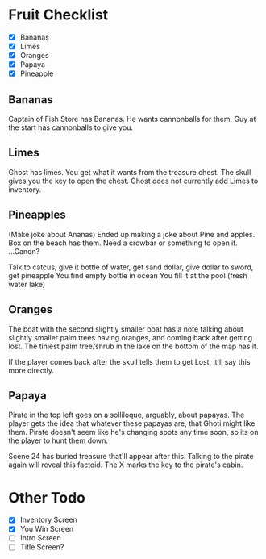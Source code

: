 # Fruit Checklist

- [X] Bananas
- [X] Limes
- [X] Oranges
- [X] Papaya
- [X] Pineapple 

## Bananas

Captain of Fish Store has Bananas. He wants cannonballs for them. Guy at the start has cannonballs to give you.

## Limes

Ghost has limes. You get what it wants from the treasure chest. The skull gives you the key to open the chest.
Ghost does not currently add Limes to inventory.

## Pineapples

(Make joke about Ananas) 
Ended up making a joke about Pine and apples. Box on the beach has them. Need a crowbar or something to open it. ...Canon?

Talk to catcus, give it bottle of water, get sand dollar, give dollar to sword, get pineapple
You find empty bottle in ocean
You fill it at the pool (fresh water lake)

## Oranges

The boat with the second slightly smaller boat has a note talking about slightly smaller palm trees having oranges, and coming back after getting lost. The tiniest palm tree/shrub in the lake on the bottom of the map has it. 

If the player comes back after the skull tells them to get Lost, it'll say this more directly.

## Papaya

Pirate in the top left goes on a solliloque, arguably, about papayas. The player gets the idea that whatever these papayas are, that Ghoti might like them. Pirate doesn't seem like he's changing spots any time soon, so its on the player to hunt them down.

Scene 24 has buried treasure that'll appear after this. Talking to the pirate again will reveal this factoid. The X marks the key to the pirate's cabin.

# Other Todo

- [X] Inventory Screen
- [X] You Win Screen
- [ ] Intro Screen
- [ ] Title Screen?
